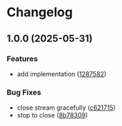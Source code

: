 # Changelog

## 1.0.0 (2025-05-31)


### Features

* add implementation ([1287582](https://github.com/Omochice/tataku-collector-buffer/commit/128758264afab2cba5e8ffe3f327300eda359849))


### Bug Fixes

* close stream gracefully ([c621715](https://github.com/Omochice/tataku-collector-buffer/commit/c621715a08fc96de355630aaca336d05c101567d))
* stop to close ([8b78309](https://github.com/Omochice/tataku-collector-buffer/commit/8b78309619ed784e63df1661e0e417c83eeaeeee))
